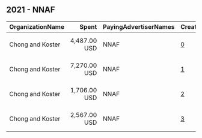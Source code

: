 ## 2021 - NNAF 
|OrganizationName|Spent|PayingAdvertiserNames|CreativeUrls|Impressions|Genders|AgeBrackets|CountryCodes|BillingAddresses|CandidateBallotInformation|
|:---|---:|:---|:---|---:|:---|:---|:---|:---|:---|
|Chong and Koster|4,487.00 USD|NNAF|[0](https://www.snap.com/political-ads/asset/1e970ee6551174c5de9edd05f8203422fa1af20222d41351b39f6aecc3d138ce?mediaType=mp4)|140,106|FEMALE|18-40|united states|"1640 Rhode Island Ave. NW, Suite 600,Washington,20036,US"||
|Chong and Koster|7,270.00 USD|NNAF|[1](https://www.snap.com/political-ads/asset/5a8895463617546f9a693b13a762ba4bbf31207ca868432253131976d9245438?mediaType=mp4)|322,897|FEMALE|18-40|united states|"1640 Rhode Island Ave. NW, Suite 600,Washington,20036,US"||
|Chong and Koster|1,706.00 USD|NNAF|[2](https://www.snap.com/political-ads/asset/8897a3032092ec60186768e46a2ff2f32745abd650f7020bb1db680a203f5381?mediaType=mp4)|69,671|FEMALE|18-40|united states|"1640 Rhode Island Ave. NW, Suite 600,Washington,20036,US"||
|Chong and Koster|2,567.00 USD|NNAF|[3](https://www.snap.com/political-ads/asset/7ba4ce5e27c1945c409850991692b43478b56e6b254c8a1fb3ef577d004f66da?mediaType=mp4)|142,341|FEMALE|18-40|united states|"1640 Rhode Island Ave. NW, Suite 600,Washington,20036,US"||
